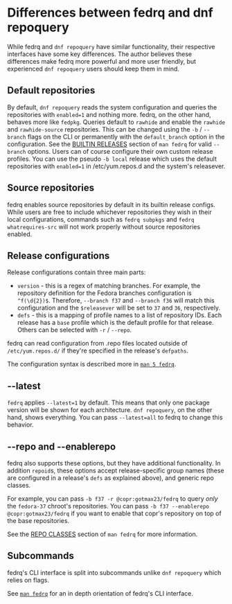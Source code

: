 <!--
Copyright (C) 2023 Maxwell G <maxwell@gtmx.me>

SPDX-License-Identifier: GPL-2.0-or-later
-->

# Differences between fedrq and dnf repoquery

While fedrq and `dnf repoquery` have similar functionality,
their respective interfaces have some key differences.
The author believes these differences make fedrq more powerful and more user
friendly, but experienced `dnf repoquery` users should keep them in mind.

## Default repositories

By default, `dnf repoquery` reads the system configuration and queries the
repositories with `enabled=1` and nothing more.
fedrq, on the other hand, behaves more like `fedpkg`.
Queries default to `rawhide` and enable the `rawhide` and `rawhide-source`
repositories.
This can be changed using the `-b` / `--branch` flags on the CLI or permanently
with the `default_branch` option in the configuration.
See the [BUILTIN RELEASES](../fedrq1/#builtin-releases) section of `man fedrq`
for valid `--branch` options.
Users can of course configure their own custom release profiles.
You can use the pseudo `-b local` release which uses the default repositories
with `enabled=1` in /etc/yum.repos.d and the system's releasever.

## Source repositories

fedrq enables source repositories by default in its builtin release configs.
While users are free to include whichever repositories they wish in their local
configurations,
commands such as `fedrq subpkgs` and `fedrq whatrequires-src` will not work
properly without source repositories enabled.

## Release configurations

Release configurations contain three main parts:

- `version` - this is a regex of matching branches. For example, the repository
  definition for the Fedora branches configuration is `^f(\d{2})$`. Therefore,
  `--branch f37` and `--branch f36` will match this configuration and the
  `$releasever` will
  be set to `37` and `36`, respectively.
- `defs` - this is a mapping of profile names to a list of repository IDs. Each
  release has a `base` profile which is the default profile for that release.
  Others can be selected with `-r` / `--repo`.

fedrq can read configuration from .repo files located outside of
`/etc/yum.repos.d/` if they're specified in the release's `defpaths`.

The configuration syntax is described more in [`man 5 fedrq`](../fedrq5).

## --latest

`fedrq` applies `--latest=1` by default. This means that only one package
version will be shown for each architecture. `dnf repoquery`, on the other
hand, shows everything. You can pass `--latest=all` to fedrq to change this
behavior.

## --repo and --enablerepo

fedrq also supports these options, but they have additional functionality.
In addition `repoid`s, these options accept release-specific group names (these
are configured in a release's `defs` as explained above), and generic repo
classes.

For example, you can pass `-b f37 -r @copr:gotmax23/fedrq` to query *only* the
`fedora-37` chroot's repositories. You can pass `-b f37 --enablerepo
@copr:gotmax23/fedrq` if you want to enable that copr's repository on top of
the base repositories.

See the [REPO CLASSES](../fedrq1/#repo-classes) section of `man fedrq` for more
information.

## Subcommands

fedrq's CLI interface is split into subcommands unlike `dnf repoquery` which
relies on flags.

See [`man fedrq`](../fedrq1) for an in depth orientation of fedrq's CLI
interface.
